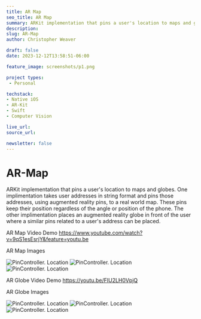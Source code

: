 ```yaml
---
title: AR Map
seo_title: AR Map
summary: ARKit implementation that pins a user's location to maps and globes.
description: 
slug: AR-Map
author: Christopher Weaver

draft: false
date: 2023-12-12T13:58:51-06:00

feature_image: screenshots/p1.png

project types:
 - Personal

techstack:
- Native iOS 
- AR-Kit
- Swift
- Computer Vision

live_url: 
source_url: 

newsletter: false
---
```


# AR-Map
ARKit implementation that pins a user's location to maps and globes. One implimentation takes user addresses in string format and pins those addresses, using augmented reality pins, to a real world map. These pins keep their position regardless of the angle or position of the phone. The other implimentation places an augmented reality globe in front of the user where a similar pins related to a user's address can be placed. 


AR Map Video Demo
https://www.youtube.com/watch?v=9qS1esEsrjY&feature=youtu.be

AR Map Images 

![PinController. Location](/screenshots/p1.png)
![PinController. Location](/screenshots/p2.png)
![PinController. Location](/screenshots/p3.png)

AR Globe Video Demo
https://youtu.be/FIU2LH0VpjQ

AR Globe Images

![PinController. Location](/screenshots/p4.png)
![PinController. Location](/screenshots/p5.png)
![PinController. Location](/screenshots/p6.png)
